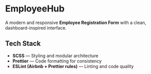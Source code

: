 # EmployeeHub

A modern and responsive **Employee Registration Form** with a clean, dashboard-inspired interface.

## Tech Stack

* **SCSS** — Styling and modular architecture
* **Prettier** — Code formatting for consistency
* **ESLint (Airbnb + Prettier rules)** — Linting and code quality